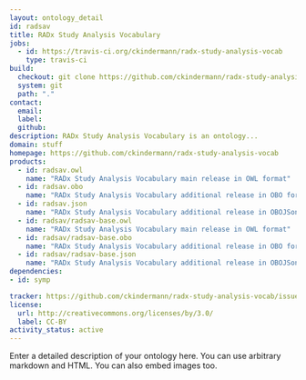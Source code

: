 ```yaml
---
layout: ontology_detail
id: radsav
title: RADx Study Analysis Vocabulary
jobs:
  - id: https://travis-ci.org/ckindermann/radx-study-analysis-vocab
    type: travis-ci
build:
  checkout: git clone https://github.com/ckindermann/radx-study-analysis-vocab.git
  system: git
  path: "."
contact:
  email: 
  label: 
  github: 
description: RADx Study Analysis Vocabulary is an ontology...
domain: stuff
homepage: https://github.com/ckindermann/radx-study-analysis-vocab
products:
  - id: radsav.owl
    name: "RADx Study Analysis Vocabulary main release in OWL format"
  - id: radsav.obo
    name: "RADx Study Analysis Vocabulary additional release in OBO format"
  - id: radsav.json
    name: "RADx Study Analysis Vocabulary additional release in OBOJSon format"
  - id: radsav/radsav-base.owl
    name: "RADx Study Analysis Vocabulary main release in OWL format"
  - id: radsav/radsav-base.obo
    name: "RADx Study Analysis Vocabulary additional release in OBO format"
  - id: radsav/radsav-base.json
    name: "RADx Study Analysis Vocabulary additional release in OBOJSon format"
dependencies:
- id: symp

tracker: https://github.com/ckindermann/radx-study-analysis-vocab/issues
license:
  url: http://creativecommons.org/licenses/by/3.0/
  label: CC-BY
activity_status: active
---
```


Enter a detailed description of your ontology here. You can use arbitrary markdown and HTML.
You can also embed images too.


